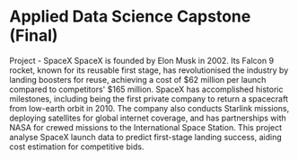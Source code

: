 # Applied Data Science Capstone (Final)
Project - SpaceX
SpaceX is founded by Elon Musk in 2002. Its Falcon 9 rocket, known for its reusable first stage, has revolutionised the industry by landing boosters for reuse, achieving a cost of $62 million per launch compared to competitors' $165 million. SpaceX has accomplished historic milestones, including being the first private company to return a spacecraft from low-earth orbit in 2010. The company also conducts Starlink missions, deploying satellites for global internet coverage, and has partnerships with NASA for crewed missions to the International Space Station. This project analyse SpaceX launch data to predict first-stage landing success, aiding cost estimation for competitive bids.
